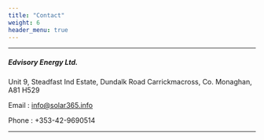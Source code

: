 ```yaml
---
title: "Contact"
weight: 6
header_menu: true
---
```


---
##### Edvisory Energy Ltd.

Unit 9, Steadfast Ind Estate, Dundalk Road
Carrickmacross, Co. Monaghan, A81 H529

Email    : info@solar365.info

Phone    : +353-42-9690514

---